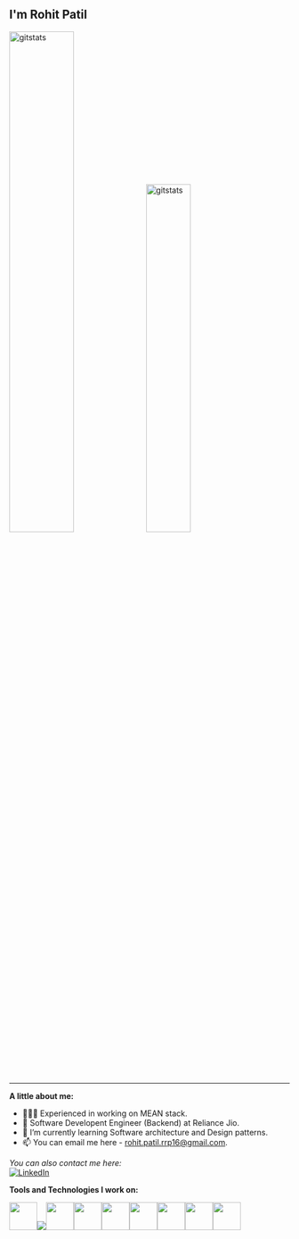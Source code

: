 <h2> I'm Rohit Patil </h2>

<div align="left">
<img width = "48%" alt="gitstats" src="https://github-readme-stats.vercel.app/api?username=RohitPatilRRP&show_icons=true&theme=tokyonight" />

<img width = "40%" alt="gitstats" src="https://github-readme-stats.vercel.app/api/top-langs/?username=RohitPatilRRP&layout=compact&theme=tokyonight&hide=jupyter%20notebook" />
</div>

<hr>

**A little about me:**

- 👨🏻‍💻 Experienced in working on MEAN stack.
- 💼 Software Developent Engineer (Backend) at Reliance Jio.
- 🌱 I’m currently learning Software architecture and Design patterns.
- 📫 You can email me here - rohit.patil.rrp16@gmail.com.

<div align="left">

<i>You can also contact me here:</i><br>
<a href="https://www.linkedin.com/in/rohit-patil-0bb950147/" target="_blank"><img src="https://img.shields.io/badge/LinkedIn-%230077B5.svg?&style=flat-square&logo=linkedin&logoColor=white" alt="LinkedIn"></a>

</div>

**Tools and Technologies I work on:** 
<p align="left">
  <img src="https://media3.giphy.com/media/kdFc8fubgS31b8DsVu/giphy.webp" width="50"><img src="https://img.icons8.com/color/50/000000/angularjs.png"/><img src="https://gocode.colorado.gov/wp-content/uploads/2020/11/MongoDB-logo-500x400.gif" width="50"><img src="https://ps.w.org/redis-cache/assets/icon-128x128.gif?rev=2568513" width="50"><img src="https://i.pinimg.com/originals/f5/5e/80/f55e8059ea945abfd6804b887dd4a0af.gif" width="50"><img src="https://upload.wikimedia.org/wikipedia/commons/thumb/3/39/Kubernetes_logo_without_workmark.svg/220px-Kubernetes_logo_without_workmark.svg.png" width="50"><img src="https://www.pngitem.com/pimgs/m/340-3408094_jenkins-ci-hd-png-download.png" width="50"><img src="https://i.giphy.com/media/LMt9638dO8dftAjtco/200.webp" width="50"><img src="https://img.icons8.com/color/452/golang.png"  width="50">
</p>
